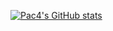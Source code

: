 [![Pac4's GitHub stats](https://github-readme-stats.vercel.app/api?username=Pac4games&hide=issues,prs,contribs&show_icons=true&theme=tokyonight)](https://github.com/Pac4games/github-readme-stats)
